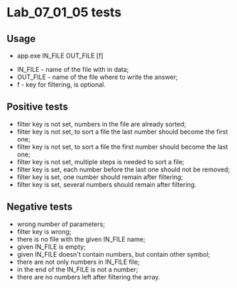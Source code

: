 # Lab_07_01_05 tests
## Usage
- app.exe IN_FILE OUT_FILE [f]
* IN_FILE - name of the file with in data;
* OUT_FILE - name of the file where to write the answer;
* f - key for filtering, is optional.
## Positive tests
- filter key is not set, numbers in the file are already sorted;
- filter key is not set, to sort a file the last number should become the first one;
- filter key is not set, to sort a file the first number should become the last one;
- filter key is not set, multiple steps is needed to sort a file;
- filter key is set, each number before the last one should not be removed;
- filter key is set, one number should remain after filtering;
- filter key is set, several numbers should remain after filtering.
## Negative tests
- wrong number of parameters;
- filter key is wrong;
- there is no file with the given IN_FILE name;
- given IN_FILE is empty;
- given IN_FILE doesn't contain numbers, but contain other symbol;
- there are not only numbers in IN_FILE file;
- in the end of the IN_FILE is not a number;
- there are no numbers left after filtering the array.
